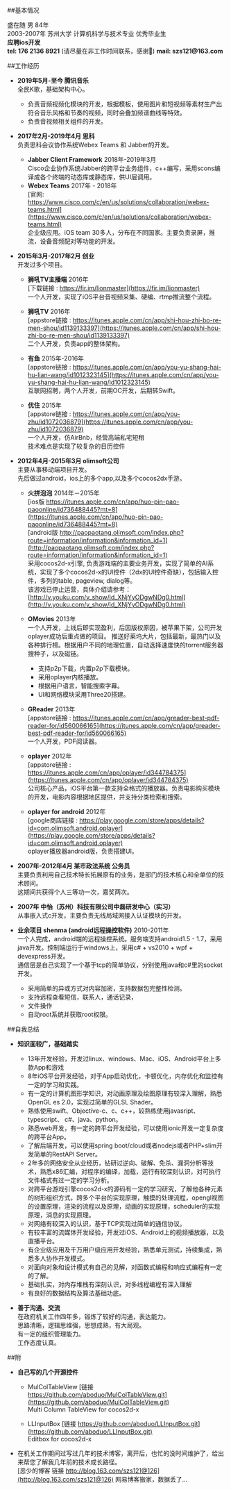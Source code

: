 ##基本情况

盛在随  男 84年  
2003-2007年  苏州大学  计算机科学与技术专业  优秀毕业生    
__应聘ios开发__  
__tel: 176 2136 8921__ (请尽量在非工作时间联系，感谢🙏)
__mail: szs121@163.com__  

##工作经历

* __2019年5月-至今 腾讯音乐__  
全民K歌，基础架构中心。
	- 负责音频视频化模块的开发，根据模板，使用图片和短视频等素材生产出符合音乐风格和节奏的视频，同时会叠加频谱曲线等特效。
	- 负责音视频相关组件的开发。
* __2017年2月-2019年4月 思科__  
负责思科会议协作系统Webex Teams 和 Jabber的开发。 
	- __Jabber Client Framework__  2018年-2019年3月    
	Cisco企业协作系统Jabber的跨平台业务组件，c++编写，采用scons编译成各个终端的动态库或静态库，供UI层调用。
	- __Webex Teams__  2017年 - 2018年  
	[官网: https://www.cisco.com/c/en/us/solutions/collaboration/webex-teams.html](https://www.cisco.com/c/en/us/solutions/collaboration/webex-teams.html)  
	企业级应用。iOS team 30多人，分布在不同国家。主要负责录屏，推流，设备音频配对等功能的开发。
* __2015年3月-2017年2月 创业__  
开发过多个项目。

	-  __狮吼TV主播端__ 2016年  
[下载链接 : https://fir.im/lionmaster](https://fir.im/lionmaster)  
一个人开发，实现了iOS平台音视频采集、硬编、rtmp推流整个流程。

	- __狮吼TV__ 2016年  
[appstore链接 : https://itunes.apple.com/cn/app/shi-hou-zhi-bo-re-men-shou/id1139133397](https://itunes.apple.com/cn/app/shi-hou-zhi-bo-re-men-shou/id1139133397)  
二个人开发，负责app的整体架构。

	- __有鱼__ 2015年-2016年  
[appstore链接 : https://itunes.apple.com/cn/app/you-yu-shang-hai-hu-lian-wang/id1012323145](https://itunes.apple.com/cn/app/you-yu-shang-hai-hu-lian-wang/id1012323145)  
互联网招聘，两个人开发，前期OC开发，后期转Swift。

	- __优住__  2015年  
[appstore链接 : https://itunes.apple.com/cn/app/you-zhu/id1072036879](https://itunes.apple.com/cn/app/you-zhu/id1072036879)  
一个人开发，仿AirBnb，经营高端私宅短租  
技术难点是实现了较复杂的日历控件     

* __2012年4月-2015年3月 olimsoft公司__  
主要从事移动端项目开发。  
先后做过android，ios上的多个app,以及多个cocos2dx手游。  

	- __火拼泡泡__  2014年－2015年  
[ios版 https://itunes.apple.com/cn/app/huo-pin-pao-paoonline/id736488445?mt=8](https://itunes.apple.com/cn/app/huo-pin-pao-paoonline/id736488445?mt=8)  
[android版 http://paopaotang.olimsoft.com/index.php?route=information/information&information_id=1](http://paopaotang.olimsoft.com/index.php?route=information/information&information_id=1)    
	采用cocos2d-x引擎, 负责游戏端的主要业务开发，实现了简单的AI系统，实现了多个cocos2d-x的UI控件（2dx的UI控件奇缺），包括输入控件，多列的table, pageview, dialog等。  
	该游戏已停止运营，具体介绍请参考：[http://v.youku.com/v_show/id_XNjYyODgwNDg0.html](http://v.youku.com/v_show/id_XNjYyODgwNDg0.html)
	 

	- __OMovies__  2013年  
	一个人开发，上线后即实现盈利，后因版权原因，被苹果下架，公司开发oplayer成功后重点做的项目。 
	推送好莱坞大片，包括最新，最热门以及各种排行榜。根据用户不同的地理位置，自动选择速度快的torrent服务器搜种子，以及磁链。  
		- 支持p2p下载，内置p2p下载模块。  
		- 采用oplayer内核播放。  
		- 根据用户语言，智能搜索字幕。  
		- UI和网络模块采用Three20搭建。  


	- __GReader__  2013年    
[appstore链接 : https://itunes.apple.com/cn/app/greader-best-pdf-reader-for/id560066165](https://itunes.apple.com/cn/app/greader-best-pdf-reader-for/id560066165)   
一个人开发，PDF阅读器。  


	-  __oplayer__ 2012年   
[appstore链接 : https://itunes.apple.com/cn/app/oplayer/id344784375](https://itunes.apple.com/cn/app/oplayer/id344784375)   
公司核心产品，iOS平台第一款支持全格式的播放器。负责电影购买模块的开发，电影内容根据地区提供，并支持分类检索和搜索。

	- __oplayer for android__  2012年  
[google商店链接 : https://play.google.com/store/apps/details?id=com.olimsoft.android.oplayer](https://play.google.com/store/apps/details?id=com.olimsoft.android.oplayer)   
oplayer播放器android版，负责搭建UI。

* __2007年-2012年4月  某市政法系统 公务员__  
主要负责利用自己技术特长拓展原有的业务，是部门的技术核心和全单位的技术顾问。  
这期间共获得个人三等功一次，嘉奖两次。

* __2007年  中怡（苏州）科技有限公司中磊研发中心（实习）__  
从事嵌入式c开发，主要负责无线局域网接入认证模块的开发。


* __业余项目 shenma (android远程操控软件)__  2010-2011年  
一个人完成，android端的远程操控系统。服务端支持android1.5 - 1.7，采用java开发。控制端运行于windows上，采用c# + vs2010 + wpf + devexpress开发。  
通信层是自己实现了一个基于tcp的简单协议，分别使用java和c#里的socket开发。
	- 采用简单的异或方式对内容加密，支持数据包完整性检测。  
	- 支持远程查看短信，联系人，通话记录，
	- 文件操作 
	- 自动root系统并获取root权限。



##自我总结

* __知识面较广，基础踏实__  

	- 13年开发经验，开发过linux、windows、Mac、iOS、Android平台上多款App和游戏
	- 8年iOS平台开发经验，对于App启动优化，卡顿优化，内存优化和监控有一定的学习和实践。
	- 有一定的计算机图形学知识，对动画原理及绘图原理有较深入理解，熟悉OpenGL es 2.0，实现过简单的GLSL Shader。
	- 熟练使用swift、Objective-c、c、c++，较熟练使用javasript、typescript、 c#、java、python。
	- 熟悉web开发，有一定的跨平台开发经验，可以使用ionic开发一定复杂度的跨平台App。
	- 了解后端开发，可以使用spring boot/cloud或者nodejs或者PHP+slim开发简单的RestAPI Server。
	- 2年多的网络安全从业经历，钻研过逆向、破解、免杀、漏洞分析等技术，熟悉x86汇编，对程序的编译，加载，运行有较深刻认识，对可执行文件格式有过一定的学习分析。 
	- 对跨平台游戏引擎cocos2d-x的源码有一定的学习研究，了解他各种元素的树形组织方式，跨多个平台的实现原理，触摸的处理流程，opengl视图的设置原理，渲染的流程以及原理，动画的实现原理，scheduler的实现原理，消息的实现原理。
	- 对网络有较深入的认识，基于TCP实现过简单的通信协议。
	- 有较丰富的流媒体开发经验，开发过iOS、Android上的视频播放器，以及直播平台。
	- 有企业级应用及千万用户级应用开发经验，熟悉单元测试，持续集成，熟悉多人协作开发模式。
	- 对面向对象和设计模式有自己的见解，对函数式编程和响应式编程有一定的了解。
	- 基础扎实，对内存堆栈有深刻认识，对多线程编程有深入理解
	- 有良好的数据结构及算法基础功底。

* __善于沟通、交流__  
在政府机关工作四年多，锻炼了较好的沟通，表达能力。  
思路清晰，逻辑思维强，思想成熟，有大局观。  
有一定的组织管理能力。  
工作态度认真。



##附


* __自己写的几个开源控件__

	- MulColTableView  [链接 https://github.com/aboduo/MulColTableView.git](https://github.com/aboduo/MulColTableView.git)  
Multi Column TableView for cocos2d-x


	- LLInputBox  [链接 https://github.com/aboduo/LLInputBox.git](https://github.com/aboduo/LLInputBox.git)  
Editbox for cocos2d-x

* 在机关工作期间过写过几年的技术博客，离开后，也忙的没时间维护了，给出来帮您了解我几年前的技术成长路径。    
[恶少的博客 链接 http://blog.163.com/szs121@126](http://blog.163.com/szs121@126) 网易博客搬家，数据丢了...

